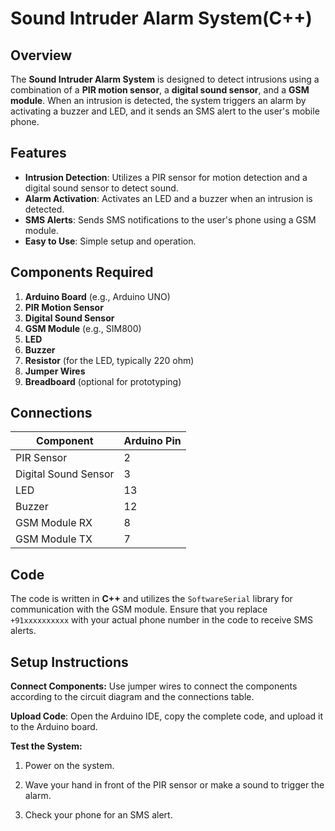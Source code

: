 # Sound Intruder Alarm System(C++)

## Overview
The **Sound Intruder Alarm System** is designed to detect intrusions using a combination of a **PIR motion sensor**, a **digital sound sensor**, and a **GSM module**. When an intrusion is detected, the system triggers an alarm by activating a buzzer and LED, and it sends an SMS alert to the user's mobile phone.

## Features
- **Intrusion Detection**: Utilizes a PIR sensor for motion detection and a digital sound sensor to detect sound.
- **Alarm Activation**: Activates an LED and a buzzer when an intrusion is detected.
- **SMS Alerts**: Sends SMS notifications to the user's phone using a GSM module.
- **Easy to Use**: Simple setup and operation.

## Components Required
1. **Arduino Board** (e.g., Arduino UNO)
2. **PIR Motion Sensor**
3. **Digital Sound Sensor**
4. **GSM Module** (e.g., SIM800)
5. **LED**
6. **Buzzer**
7. **Resistor** (for the LED, typically 220 ohm)
8. **Jumper Wires**
9. **Breadboard** (optional for prototyping)


## Connections
| Component              | Arduino Pin |
|------------------------|-------------|
| PIR Sensor             | 2           |
| Digital Sound Sensor   | 3           |
| LED                    | 13          |
| Buzzer                 | 12          |
| GSM Module RX          | 8           |
| GSM Module TX          | 7           |

## Code
The code is written in **C++** and utilizes the `SoftwareSerial` library for communication with the GSM module. Ensure that you replace `+91xxxxxxxxxx` with your actual phone number in the code to receive SMS alerts.

## Setup Instructions
**Connect Components:** Use jumper wires to connect the components according to the circuit diagram and the connections table.

**Upload Code**: Open the Arduino IDE, copy the complete code, and upload it to the Arduino board.

**Test the System:**

1. Power on the system.

2. Wave your hand in front of the PIR sensor or make a sound to trigger the alarm.

3. Check your phone for an SMS alert.
